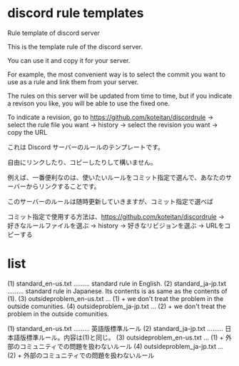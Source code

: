 # discord rule templates
Rule template of discord server

This is the template rule of the discord server.

You can use it and copy it for your server.

For example, the most convenient way is to select the commit you want to use as a rule and link them from your server.

The rules on this server will be updated from time to time, but if you indicate a revison you like, you will be able to use the fixed one.

To indicate a revision, go to https://github.com/koteitan/discordrule -> select the rule file you want -> history -> select the revision you want -> copy the URL


これは Discord サーバーのルールのテンプレートです。

自由にリンクしたり、コピーしたりして構いません。

例えば、一番便利なのは、使いたいルールをコミット指定で選んで、あなたのサーバーからリンクすることです。

このサーバーのルールは随時更新していきますが、コミット指定で選べば

コミット指定で使用する方法は、https://github.com/koteitan/discordrule → 好きなルールファイルを選ぶ → history → 好きなリビジョンを選ぶ → URLをコピーする

# list
(1) standard_en-us.txt ......... standard rule in English.
(2) standard_ja-jp.txt ......... standard rule in Japanese. Its contents is as same as the contents of (1).
(3) outsideproblem_en-us.txt ... (1) + we don't treat the problem in the outside comunities.
(4) outsideproblem_ja-jp.txt ... (2) + we don't treat the problem in the outside comunities.

(1) standard_en-us.txt ......... 英語版標準ルール
(2) standard_ja-jp.txt ......... 日本語版標準ルール。内容は(1)と同じ。
(3) outsideproblem_en-us.txt ... (1) + 外部のコミュニティでの問題を扱わないルール
(4) outsideproblem_ja-jp.txt ... (2) + 外部のコミュニティでの問題を扱わないルール

